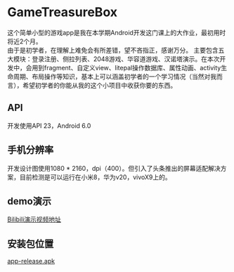 # GameTreasureBox  
这个简单小型的游戏app是我在本学期Android开发这门课上的大作业，最初用时将近2个月。  
由于是初学者，在理解上难免会有所差错，望不吝指正，感谢万分。
主要包含五大模块：登录注册、侧拉列表、2048游戏、华容道游戏、汉诺塔演示。在本次开发中，会用到fragment、自定义view、litepal操作数据库、属性动画、activity生命周期、布局操作等知识，基本上可以涵盖初学者的一个学习情况（当然对我而言），希望初学者的你能从我的这个小项目中收获你要的东西。
## API
开发使用API 23，Android 6.0
## 手机分辨率
开发设计图使用1080 * 2160，dpi（400）。但引入了头条推出的屏幕适配解决方案，目前检测是可以运行在小米8，华为v20，vivoX9上的。
## demo演示
[Bilibili演示视频地址](https://www.bilibili.com/video/BV1Ye411W7oP/?share_source=copy_web&vd_source=09d52225096ae5cb2831ab752204609e)
## 安装包位置
[app-release.apk](https://github.com/rid-sun/GameTreasureBox/blob/master/app/release/app-release.apk)
